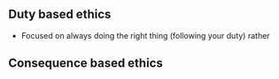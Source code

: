 ## Duty based ethics
- Focused on always doing the right thing (following your duty) rather
## Consequence based ethics
